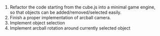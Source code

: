 1. Refactor the code starting from the cube.js 
   into a minimal game engine, so that objects can be added/removed/selected easily.
2. Finish a proper implementation of arcball camera.
3. Implement object selection
4. Implement arcball rotation around currently selected object
